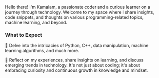 Hello there! I'm Kamalam, a passionate coder and a curious learner on a journey through technology. Welcome to my space where I share insights, code snippets, and thoughts on various programming-related topics, machine learning, and beyond.

### What to Expect
:tulip: Delve into the intricacies of Python, C++, data manipulation, machine learning algorithms, and much more.

:tulip: Reflect on my experiences, share insights on learning, and discuss emerging trends in technology. It's not just about coding; it's about embracing curiosity and continuous growth in knowledge and mindset.

